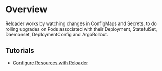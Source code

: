 # Overview

[Reloader](https://github.com/stakater/Reloader) works by watching changes in ConfigMaps and Secrets, to do rolling upgrades on Pods associated with their Deployment, StatefulSet, Daemonset, DeploymentConfig and ArgoRollout.

## Tutorials

- [Configure Resources with Reloader](./tutorial/configure-resources.md)
